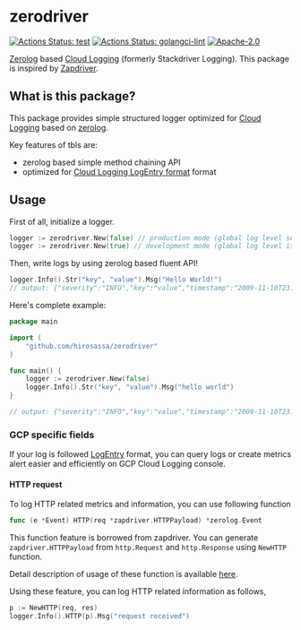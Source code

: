 # zerodriver

[![Actions Status: test](https://github.com/hirosassa/zerodriver/workflows/test/badge.svg)](https://github.com/hirosassa/zerodriver/actions?query=workflow%3A"test")
[![Actions Status: golangci-lint](https://github.com/hirosassa/zerodriver/workflows/golangci-lint/badge.svg)](https://github.com/hirosassa/zerodriver/actions?query=workflow%3A"golangci-lint")
[![Apache-2.0](https://img.shields.io/github/license/hirosassa/zerodriver)](LICENSE)


[Zerolog](https://github.com/rs/zerolog) based [Cloud Logging](https://cloud.google.com/logging) (formerly Stackdriver Logging). This package is inspired by [Zapdriver](https://github.com/blendle/zapdriver).

## What is this package?

This package provides simple structured logger optimized for [Cloud Logging](https://cloud.google.com/logging) based on [zerolog](https://github.com/rs/zerolog).

Key features of tbls are:

- zerolog based simple method chaining API
- optimized for [Cloud Logging LogEntry format](https://cloud.google.com/logging/docs/reference/v2/rest/v2/LogEntry) format

## Usage

First of all, initialize a logger.

```go
logger := zerodriver.New(false) // production mode (global log level set to `info`)
logger := zerodriver.New(true) // development mode (global log level is `debug`)
```

Then, write logs by using zerolog based fluent API!
```go
logger.Info().Str("key", "value").Msg("Hello World!")
// output: {"severity":"INFO","key":"value","timestamp":"2009-11-10T23:00:00Z","message":"hello world"}
```

Here's complete example:

```go
package main

import (
    "github.com/hirosassa/zerodriver"
)

func main() {
    logger := zerodriver.New(false)
    logger.Info().Str("key", "value").Msg("hello world")
}

// output: {"severity":"INFO","key":"value","timestamp":"2009-11-10T23:00:00Z","message":"hello world"}
```

### GCP specific fields

If your log is followed [LogEntry](https://cloud.google.com/logging/docs/reference/v2/rest/v2/LogEntry) format,
you can query logs or create metrics alert easier and efficiently on GCP Cloud Logging console.

#### HTTP request

To log HTTP related metrics and information, you can use following function

```go
func (e *Event) HTTP(req *zapdriver.HTTPPayload) *zerolog.Event
```

This function feature is borrowed from zapdriver. You can generate `zapdriver.HTTPPayload` from `http.Request` and `http.Response` using `NewHTTP` function.

Detail description of usage of these function is available [here](https://github.com/blendle/zapdriver#http).

Using these feature, you can log HTTP related information as follows,

```go
p := NewHTTP(req, res)
logger.Info().HTTP(p).Msg("request received")
```
